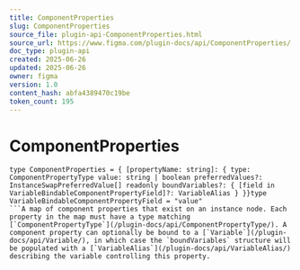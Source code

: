```yaml
---
title: ComponentProperties
slug: ComponentProperties
source_file: plugin-api-ComponentProperties.html
source_url: https://www.figma.com/plugin-docs/api/ComponentProperties/
doc_type: plugin-api
created: 2025-06-26
updated: 2025-06-26
owner: figma
version: 1.0
content_hash: abfa4389470c19be
token_count: 195
---
```

# ComponentProperties

```
type ComponentProperties = { [propertyName: string]: { type: ComponentPropertyType value: string | boolean preferredValues?: InstanceSwapPreferredValue[] readonly boundVariables?: { [field in VariableBindableComponentPropertyField]?: VariableAlias } }}type VariableBindableComponentPropertyField = "value"
```A map of component properties that exist on an instance node. Each property in the map must have a type matching [`ComponentPropertyType`](/plugin-docs/api/ComponentPropertyType/). A component property can optionally be bound to a [`Variable`](/plugin-docs/api/Variable/), in which case the `boundVariables` structure will be populated with a [`VariableAlias`](/plugin-docs/api/VariableAlias/) describing the variable controlling this property.
